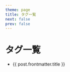 ```yaml
---
theme: page
title: タグ一覧
next: false
prev: false
---
```


<script setup>
// import { data as posts } from "../.vitepress/posts.data.js"
</script>

# タグ一覧

<ul>
  <li v-for="post of posts">
    <a :href="post.url">{{ post.frontmatter.title }}</a>
  </li>
</ul>
